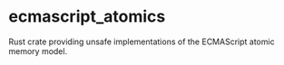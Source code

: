 # ecmascript_atomics
Rust crate providing unsafe implementations of the ECMAScript atomic memory model.
